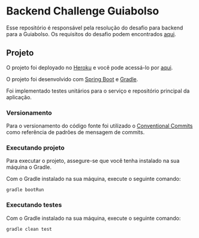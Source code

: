# Backend Challenge Guiabolso

Esse repositório é responsável pela resolução do desafio para backend para a Guiabolso. Os requisitos do desafio podem encontrados [aqui](https://github.com/GuiaBolso/seja-um-guia-back).

## Projeto

O projeto foi deployado no [Heroku](https://heroku.com) e você pode acessá-lo por [aqui](https://polar-depths-90923.herokuapp.com/).

O projeto foi desenvolvido com [Spring Boot](https://spring.io/projects/spring-boot) e [Gradle](https://gradle.org/).

Foi implementado testes unitários para o serviço e repositório principal da aplicação.

### Versionamento

Para o versionamento do código fonte foi utilizado o [Conventional Commits](https://www.conventionalcommits.org/en/v1.0.0-beta.4/) como referência de padrões de mensagem de commits.

### Executando projeto

Para executar o projeto, assegure-se que você tenha instalado na sua máquina o Gradle.

Com o Gradle instalado na sua máquina, execute o seguinte comando:
```
gradle bootRun
```

### Executando testes

Com o Gradle instalado na sua máquina, execute o seguinte comando:
```
gradle clean test
```
